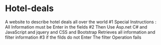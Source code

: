 # Hotel-deals
A website to describe hotel deals all over the world
#1
Special Instructions : All Information must be Enter in the fields 
#2
Then Use Asp.net C# and JavaScript and jquery and CSS and Bootstrap Retrieves all information and filter information
#3
if the filds do not Enter The filter Operation fails
